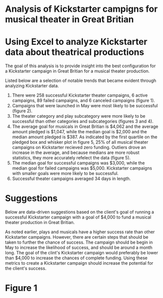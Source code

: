 # Analysis of Kickstarter campigns for musical theater in Great Britian

# Using Excel to analyze Kickstarter data about theatrical productions

The goal of this analysis is to provide insight into the best configuration for a Kickstarter campaign in Great Britian for a musical theater production.

Listed below are a selection of notable trends that became evident through analyzing Kickstarter data. 

1. There were 258 successful Kickstarter theater campaigns, 6 active campaigns, 89 failed campaigns, and 6 canceled campaigns (figure 1).
2. Campaigns that were launched in May were most likely to be successful (figure 2).
3. The theater category and play subcategory were more likely to be successful than other categories and subcategories (figures 3 and 4).
4. The average goal for musicals in Great Britian is $4,062 and the average amount pledged is $1,047, while the median goal is $2,000 and the median amount pledged is $387. As indicated by the first quartile on the pledged box and whisker plot in figure 5, 25% of all musical theater campaigns on Kickstarter recieved zero funding. Outliers drove an increase in the average, and because medians are more robust statistics, they more accurately refelect the data (figure 5).
5. The median goal for successful campaigns was $3,000, while the median goal for failed campaigns was $5,000. Kickstarter campaigns with smaller goals were more likely to be successful. 
6. Successful theater campaigns averaged 34 days in length. 

# Suggestions

Below are data-driven suggestions based on the client's goal of running a successful Kickstarter campaign with a goal of $4,000 to fund a musical theater production in Great Britian. 

As noted earlier, plays and musicals have a higher success rate than other Kickstarter campaigns. However, there are certain steps that should be taken to further the chance of success. The campaign should be begin in May to increase the likelihood of success, and should be around a month long. The goal of the clint's Kickstarter campaign would preferably be lower than $4,000 to increase the chances of complete funding. Using these metrics to create a Kickstarter campaign should increase the potential for the client's success. 

# Figure 1
